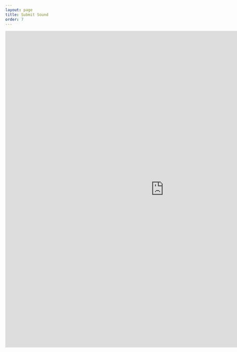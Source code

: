 ```yaml
---
layout: page
title: Submit Sound
order: 7
---
```


<iframe src="https://docs.google.com/forms/d/e/1FAIpQLSc1vuzaKE9fR2_XuRiq-5JJXQppUkt8Iyu5kpRn6oCFcHeEjA/viewform?embedded=true" width="1000" height="1000" frameborder="0" marginheight="0" marginwidth="0">Loading…</iframe>



